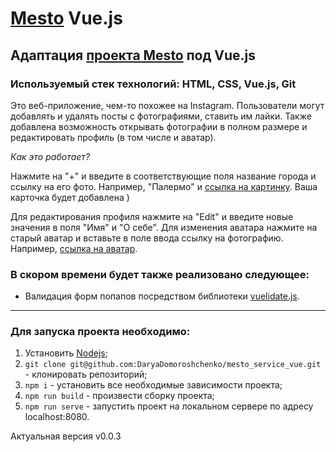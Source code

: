 # [Mesto](https://DaryaDomoroshchenko.github.io/mesto_service_vue/) Vue.js
## Адаптация [проекта Mesto](https://github.com/DaryaDomoroshchenko/mesto_service) под Vue.js
### Используемый стек технологий: HTML, CSS, Vue.js, Git
Это веб-приложение, чем-то похожее на Instagram. Пользователи могут добавлять и удалять посты с фотографиями, ставить им лайки. Также добавлена возможность открывать фотографии в полном размере и редактировать профиль (в том числе и аватар).


_Как это работает?_

Нажмите на "+" и введите в соответствующие поля название города и ссылку на его фото. Например, "Палермо" и [ссылка на картинку][ссылка на картинку]. Ваша карточка будет добавлена )

Для редактирования профиля нажмите на "Edit" и введите новые значения в поля "Имя" и "О себе". Для изменения аватара нажмите на старый аватар и вставьте в поле ввода ссылку на фотографию. Например, [ссылка на аватар][ссылка на аватар].
### В скором времени будет также реализовано следующее:
- Валидация форм попапов посредством библиотеки [vuelidate.js](https://github.com/vuelidate/vuelidate).
***
### Для запуска проекта необходимо:
1. Установить [Nodejs](https://nodejs.org/en/);
2. `git clone git@github.com:DaryaDomoroshchenko/mesto_service_vue.git` - клонировать репозиторий;
3. `npm i` - установить все необходимые зависимости проекта;
4. `npm run build` - произвести сборку проекта;
5. `npm run serve` - запустить проект на локальном сервере по адресу localhost:8080.

Актуальная версия v0.0.3

[ссылка на картинку]: https://images.unsplash.com/photo-1541777490254-a50eb9045486?ixlib=rb-1.2.1&ixid=eyJhcHBfaWQiOjEyMDd9&auto=format&fit=crop&w=334&q=80
[ссылка на аватар]: https://cdn2.lamag.com/wp-content/uploads/sites/6/2019/12/baby-yoda-lucasfilm-1068x711.jpg
